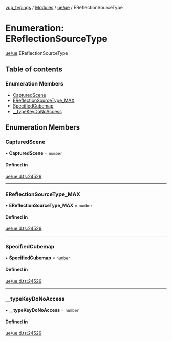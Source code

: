 [yug_typings](../README.md) / [Modules](../modules.md) / [ue/ue](../modules/ue_ue.md) / EReflectionSourceType

# Enumeration: EReflectionSourceType

[ue/ue](../modules/ue_ue.md).EReflectionSourceType

## Table of contents

### Enumeration Members

- [CapturedScene](ue_ue.EReflectionSourceType.md#capturedscene)
- [EReflectionSourceType\_MAX](ue_ue.EReflectionSourceType.md#ereflectionsourcetype_max)
- [SpecifiedCubemap](ue_ue.EReflectionSourceType.md#specifiedcubemap)
- [\_\_typeKeyDoNoAccess](ue_ue.EReflectionSourceType.md#__typekeydonoaccess)

## Enumeration Members

### CapturedScene

• **CapturedScene** = `number`

#### Defined in

[ue/ue.d.ts:24529](https://github.com/YugMetaverse/yug_typings/blob/b7d9b19/ue/ue.d.ts#L24529)

___

### EReflectionSourceType\_MAX

• **EReflectionSourceType\_MAX** = `number`

#### Defined in

[ue/ue.d.ts:24529](https://github.com/YugMetaverse/yug_typings/blob/b7d9b19/ue/ue.d.ts#L24529)

___

### SpecifiedCubemap

• **SpecifiedCubemap** = `number`

#### Defined in

[ue/ue.d.ts:24529](https://github.com/YugMetaverse/yug_typings/blob/b7d9b19/ue/ue.d.ts#L24529)

___

### \_\_typeKeyDoNoAccess

• **\_\_typeKeyDoNoAccess** = `number`

#### Defined in

[ue/ue.d.ts:24529](https://github.com/YugMetaverse/yug_typings/blob/b7d9b19/ue/ue.d.ts#L24529)
